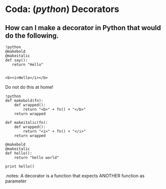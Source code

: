 # Coda: (_python_) Decorators

## How can I make a decorator in Python that would do the following.

    !python
    @makebold
    @makeitalic
    def say():
       return "Hello"
    

    <b><i>Hello</i></b>

Do not do this at home!

    !python
    def makebold(fn):
        def wrapped():
            return "<b>" + fn() + "</b>"
        return wrapped
    
    def makeitalic(fn):
        def wrapped():
            return "<i>" + fn() + "</i>"
        return wrapped
    
    @makebold
    @makeitalic
    def hello():
        return "hello world"
    
    print hello()

.notes: A decorator is a function that expects ANOTHER function as parameter
